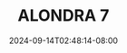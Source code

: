 --- 
title: "ALONDRA 7"
description: "nonton  video bokep ALONDRA 7 yandek   terbaru"
date: 2024-09-14T02:48:14-08:00
file_code: "f6yv0i1g0wvf"
draft: false
cover: "r5gpp94clrk2swmi.jpg"
tags: ["ALONDRA", "bokep-indo", "bokep-viral", "bokep-ig"]
length: 1293
fld_id: "1483125"
foldername: "Alondra"
categories: ["Alondra"]
views: 0
---